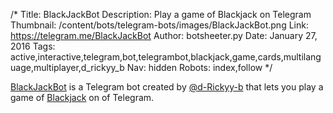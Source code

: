 /*
Title: BlackJackBot
Description: Play a game of Blackjack on Telegram
Thumbnail: /content/bots/telegram-bots/images/BlackJackBot.png
Link: https://telegram.me/BlackJackBot
Author: botsheeter.py
Date: January 27, 2016
Tags: active,interactive,telegram,bot,telegrambot,blackjack,game,cards,multilanguage,multiplayer,d_rickyy_b
Nav: hidden
Robots: index,follow
*/

[BlackJackBot](https://telegram.me/BlackJackBot) is a Telegram bot created by [@d-Rickyy-b](https://telegram.me/d_Rickyy_b) that lets you play a game of [Blackjack](https://en.wikipedia.org/wiki/Blackjack) on of Telegram.

